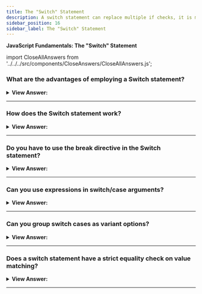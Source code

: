 ```yaml
---
title: The "Switch" Statement
description: A switch statement can replace multiple if checks, it is more descriptive, and easier to read.
sidebar_position: 16
sidebar_label: The "Switch" Statement
---
```


**JavaScript Fundamentals: The "Switch" Statement**

import CloseAllAnswers from '../../../src/components/CloseAnswers/CloseAllAnswers.js';

<CloseAllAnswers />

### What are the advantages of employing a Switch statement?

<details>
  <summary><strong>View Answer:</strong></summary>
  <div>
  <div><strong>Interview Response:</strong> A switch statement can replace multiple checks, and it is more descriptive and easier to read.</div><br />
  <div><strong>Technical Response:</strong> A switch statement can replace multiple checks, and it gives a more descriptive way to compare a value with multiple variants and is easier to read.<br />
  </div><br />
  <div><strong className="codeExample">Code Example:</strong> The SWITCH Statement<br /><br />

  <div></div>

```js
let x = 0;
switch (x) {
  case 0:
    text = 'Off';
    break;
  case 1:
    text = 'On';
    break;
  default:
    text = 'No value found';
}
```

  </div>
  </div>
</details>

---

### How does the Switch statement work?

<details>
  <summary><strong>View Answer:</strong></summary>
  <div>
  <div><strong>Interview Response:</strong> The switch statement works by checking the initial value against the case values. If the initial value equals one of the case values, it stops. A default value gets used if the case does not equal the initial value.
</div><br />
  <div><strong className="codeExample">Code Example:</strong> Syntax<br /><br />

  <div></div>

```js
let x = 'value2';

switch(x) {
  case 'value1':  // if (x === 'value1')
    ...
    [break]

  case 'value2':  // if (x === 'value2')
    ...
    [break]

  default:
    ...
    [break]
}
```

  </div>
  </div>
</details>

---

### Do you have to use the break directive in the Switch statement?

<details>
  <summary><strong>View Answer:</strong></summary>
  <div>
  <div><strong>Interview Response:</strong> No, but caution should be used because the execution continues with the following case without any checks. We should use the break state according to the specification.
</div><br />
  <div><strong className="codeExample">Code Example:</strong> An example without break<br /><br />

  <div></div>

```js
let a = 2 + 2;

switch (a) {
  case 3:
    alert('Too small');
  case 4:
    alert('Exactly!');
  case 5:
    alert('Too big');
  default:
    alert("I don't know such values");
}

// Output:
// 'Exactly'
// 'Too Big'
// 'I don't know such values'
```

  </div>
  </div>
</details>

---

### Can you use expressions in switch/case arguments?

<details>
  <summary><strong>View Answer:</strong></summary>
  <div>
  <div><strong>Interview Response:</strong> Yes, both switch and case allow arbitrary expressions.
</div><br />
  <div><strong className="codeExample">Code Example:</strong><br /><br />

  <div></div>

```js
let a = '1';
let b = 0;

switch (+a) {
  case b + 1:
    console.log('this runs, because +a is 1, exactly equals b+1');
    break;
  default:
    console.log("this doesn't run");
}
// Output: this runs, because +a is 1, exactly equals b+1

//////////////////////////////////////

let a = 10;
let b = 0;

switch (a * 10) {
  case 100:
    console.log('this runs, because +a is 1, exactly equals b+1');
    break;
  default:
    console.log("this doesn't run");
}
// Output: this runs, because a * 10 = 100
```

  </div>
  </div>
</details>

---

### Can you group switch cases as variant options?

<details>
  <summary><strong>View Answer:</strong></summary>
  <div>
  <div><strong>Interview Response:</strong> Yes, many case variants with the same return code get aggregated (grouped).
</div><br />
  <div><strong className="codeExample">Code Example:</strong> For instance, suppose we want the identical code to run for cases 3 and 5.<br /><br />

  <div></div>

```js
let a = 3;

switch (a) {
  case 4:
    alert('Right!');
    break;

  case 3: // (*) grouped two cases
  case 5:
    alert('Wrong!');
    alert("Why don't you take a math class?");
    break;

  default:
    alert('The result is strange. Really.');
}
```

  </div>
  </div>
</details>

---

### Does a switch statement have a strict equality check on value matching?

<details>
  <summary><strong>View Answer:</strong></summary>
  <div>
  <div><strong>Interview Response:</strong> Yes, the values must be of the same data type to match. The case value that does not, does not execute.
</div><br />
  <div><strong className="codeExample">Code Example:</strong><br /><br />

  <div></div>

```js
let arg = prompt('Enter a value?');
switch (arg) {
  case '0':
  case '1':
    alert('One or zero');
    break;

  case '2':
    alert('Two');
    break;

  case 3:
    alert('Never executes!');
    break;
  default:
    alert('An unknown value');
}
```

  </div>
  </div>
</details>

---

